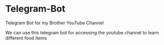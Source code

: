 # Telegram-Bot
Telegram Bot for my Brother YouTube Channel

We can use this telegram bot for accessing the youtube channel to learn different food items
